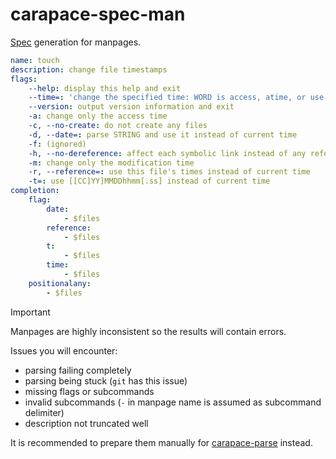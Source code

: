 # carapace-spec-man

[Spec](https://github.com/carapace-sh/carapace-spec) generation for manpages.

```yaml
name: touch
description: change file timestamps
flags:
    --help: display this help and exit
    --time=: 'change the specified time: WORD is access, atime, or use: equivalent to -a WORD is modify or mtime: equivalent to -m'
    --version: output version information and exit
    -a: change only the access time
    -c, --no-create: do not create any files
    -d, --date=: parse STRING and use it instead of current time
    -f: (ignored)
    -h, --no-dereference: affect each symbolic link instead of any referenced file (useful only on systems that can change the timestamps of a symlink)
    -m: change only the modification time
    -r, --reference=: use this file's times instead of current time
    -t=: use [[CC]YY]MMDDhhmm[.ss] instead of current time
completion:
    flag:
        date:
            - $files
        reference:
            - $files
        t:
            - $files
        time:
            - $files
    positionalany:
        - $files
```

> [!IMPORTANT]
> Manpages are highly inconsistent so the results will contain errors.
> 
> Issues you will encounter:
> - parsing failing completely
> - parsing being stuck (`git` has this issue)
> - missing flags or subcommands
> - invalid subcommands (`-` in manpage name is assumed as subcommand delimiter)
> - description not truncated well
>
> It is recommended to prepare them manually for [carapace-parse] instead.

[carapace-parse]:https://github.com/rsteube/carapace-bin/tree/master/cmd/carapace-parse
